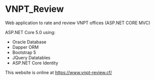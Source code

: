 # VNPT_Review
Web application to rate and review VNPT offices (ASP.NET CORE MVC)

ASP.NET Core 5.0 using:
+ Oracle Database
+ Dapper ORM
+ Bootstrap 5
+ JQuery Datatables
+ ASP.NET Core Identity

This website is online at https://www.vnpt-review.cf/
